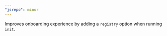 ```yaml
---
"jsrepo": minor
---
```


Improves onboarding experience by adding a `registry` option when running `init`.
